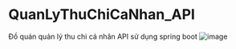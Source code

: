 # QuanLyThuChiCaNhan_API
Đồ quán quản lý thu chi cá nhân API sử dụng spring boot
![image](https://github.com/TranHuuTruong2904/QuanLyThuChiCaNhan_API/assets/83656656/a896097a-7394-4b31-ad26-676795d52293)
